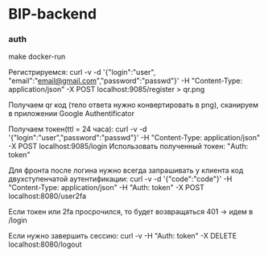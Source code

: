 # BIP-backend

### auth

make docker-run

Регистрируемся: curl -v -d '{"login":"user", "email":"email@gmail.com","password":"passwd"}' -H "Content-Type: application/json" -X POST localhost:9085/register > qr.png

Получаем qr код (тело ответа нужно конвертировать в png), сканируем в приложении Google Authentificator

Получаем токен(ttl = 24 часа): curl -v -d '{"login":"user","password":"passwd"}' -H "Content-Type: application/json" -X POST localhost:9085/login
Использовать полученный токен: "Auth: token"

Для фронта после логина нужно всегда запрашивать у клиента код двухступенчатой аутентификации: 
curl -v -d '{"code":"code"}' -H "Content-Type: application/json" -H "Auth: token" -X POST localhost:8080/user2fa

Если токен или 2fa просрочился, то будет возвращаться 401 -> идем в /login

Если нужно завершить сессию: curl -v -H "Auth: token" -X DELETE localhost:8080/logout
